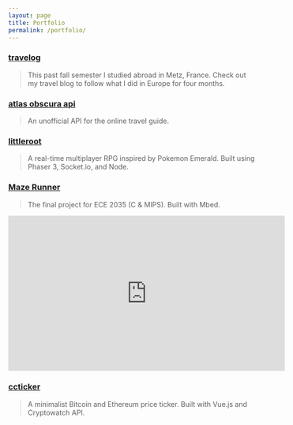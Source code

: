 ```yaml
---
layout: page
title: Portfolio
permalink: /portfolio/
---
```


### [travelog](https://csshen.github.io/travelog/)
> This past fall semester I studied abroad in Metz, France.
> Check out my travel blog to follow what I did in Europe
> for four months.


### [atlas obscura api](https://atlas-obscura-api.herokuapp.com/)
> An unofficial API for the online travel guide.


### [littleroot](https://github.com/csshen/littleroot)
> A real-time multiplayer RPG inspired by Pokemon Emerald.
> Built using Phaser 3, Socket.io, and Node.

### [Maze Runner](https://www.youtube.com/watch?v=src6Vlo8ayc)
> The final project for ECE 2035 (C & MIPS).
> Built with Mbed.

<iframe width="560" height="315" src="https://www.youtube.com/watch?v=src6Vlo8ayc" frameborder="0" allowfullscreen></iframe>

### [ccticker](https://csshen.github.io/ccticker/)
> A minimalist Bitcoin and Ethereum price ticker.
> Built with Vue.js and Cryptowatch API.

